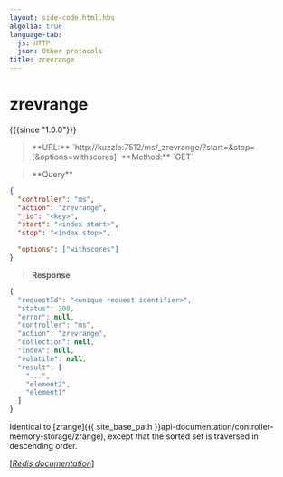 ```yaml
---
layout: side-code.html.hbs
algolia: true
language-tab:
  js: HTTP
  json: Other protocols
title: zrevrange
---
```


# zrevrange

{{{since "1.0.0"}}}




<blockquote class="js">
<p>
**URL:** `http://kuzzle:7512/ms/_zrevrange/<key>?start=<index start>&stop=<index stop>[&options=withscores]`  
**Method:** `GET`
</p>
</blockquote>

<blockquote class="json">
<p>
**Query**
</p>
</blockquote>


```json
{
  "controller": "ms",
  "action": "zrevrange",
  "_id": "<key>",
  "start": "<index start>",
  "stop": "<index stop>",

  "options": ["withscores"]
}
```

>**Response**

```javascript
{
  "requestId": "<unique request identifier>",
  "status": 200,
  "error": null,
  "controller": "ms",
  "action": "zrevrange",
  "collection": null,
  "index": null,
  "volatile": null,
  "result": [
    "...",
    "element2",
    "element1"
  ]
}
```

Identical to [zrange]({{ site_base_path }}api-documentation/controller-memory-storage/zrange), except that the sorted set is traversed in descending order.

[[_Redis documentation_]](https://redis.io/commands/zrevrange)
